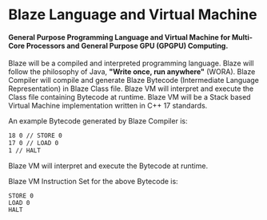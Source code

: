 # Blaze Language and Virtual Machine

#### General Purpose Programming Language and Virtual Machine for Multi-Core Processors and General Purpose GPU (GPGPU) Computing.

Blaze will be a compiled and interpreted programming language. Blaze will follow the philosophy of Java, **"Write once, run anywhere"** (WORA). Blaze Compiler will compile and generate Blaze Bytecode (Intermediate Language Representation) in Blaze Class file. Blaze VM will interpret and execute the Class file containing Bytecode at runtime. Blaze VM will be a Stack based Virtual Machine implementation written in C++ 17 standards.

An example Bytecode generated by Blaze Compiler is:

```2 42 // PUSH 42
18 0 // STORE 0
17 0 // LOAD 0
1 // HALT
```

Blaze VM will interpret and execute the Bytecode at runtime.

Blaze VM Instruction Set for the above Bytecode is:

```PUSH 42
STORE 0
LOAD 0 
HALT
```
